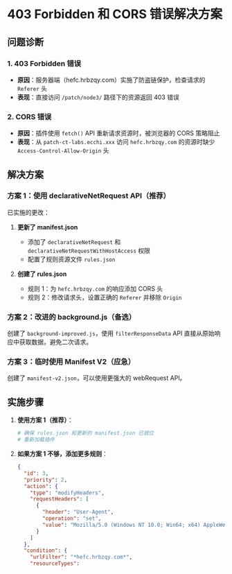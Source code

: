 # 403 Forbidden 和 CORS 错误解决方案

## 问题诊断

### 1. 403 Forbidden 错误
- **原因**：服务器端（hefc.hrbzqy.com）实施了防盗链保护，检查请求的 `Referer` 头
- **表现**：直接访问 `/patch/node3/` 路径下的资源返回 403 错误

### 2. CORS 错误
- **原因**：插件使用 `fetch()` API 重新请求资源时，被浏览器的 CORS 策略阻止
- **表现**：从 `patch-ct-labs.ecchi.xxx` 访问 `hefc.hrbzqy.com` 的资源时缺少 `Access-Control-Allow-Origin` 头

## 解决方案

### 方案 1：使用 declarativeNetRequest API（推荐）

已实施的更改：

1. **更新了 manifest.json**
   - 添加了 `declarativeNetRequest` 和 `declarativeNetRequestWithHostAccess` 权限
   - 配置了规则资源文件 `rules.json`

2. **创建了 rules.json**
   - 规则 1：为 `hefc.hrbzqy.com` 的响应添加 CORS 头
   - 规则 2：修改请求头，设置正确的 `Referer` 并移除 `Origin`

### 方案 2：改进的 background.js（备选）

创建了 `background-improved.js`，使用 `filterResponseData` API 直接从原始响应中获取数据，避免二次请求。

### 方案 3：临时使用 Manifest V2（应急）

创建了 `manifest-v2.json`，可以使用更强大的 webRequest API。

## 实施步骤

1. **使用方案 1（推荐）**：
   ```bash
   # 确保 rules.json 和更新的 manifest.json 已就位
   # 重新加载插件
   ```

2. **如果方案 1 不够，添加更多规则**：
   ```json
   {
     "id": 3,
     "priority": 2,
     "action": {
       "type": "modifyHeaders",
       "requestHeaders": [
         {
           "header": "User-Agent",
           "operation": "set",
           "value": "Mozilla/5.0 (Windows NT 10.0; Win64; x64) AppleWebKit/537.36"
         }
       ]
     },
     "condition": {
       "urlFilter": "*hefc.hrbzqy.com*",
       "resourceTypes": 